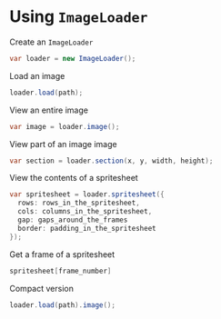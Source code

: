 # Using `ImageLoader`
Create an `ImageLoader`
```cs
var loader = new ImageLoader();
```
Load an image
```cs
loader.load(path);
```
View an entire image
```cs
var image = loader.image();
```
View part of an image image
```cs
var section = loader.section(x, y, width, height);
```
View the contents of a spritesheet
```cs
var spritesheet = loader.spritesheet({
  rows: rows_in_the_spritesheet,
  cols: columns_in_the_spritesheet,
  gap: gaps_around_the_frames
  border: padding_in_the_spritesheet
});
```
Get a frame of a spritesheet
```cs
spritesheet[frame_number]
```
Compact version
```cs
loader.load(path).image();
```
